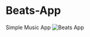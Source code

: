# Beats-App
Simple Music App
![Beats App](https://user-images.githubusercontent.com/56940002/106749751-37271d00-6627-11eb-95db-89437854aef9.png)
